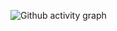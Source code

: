 <!-- <img width="41%" height="195px" src="https://github-readme-stats.vercel.app/api/top-langs/?username=MthAlvarez&layout=compact&hide_border=true&title_color=00bfbf&text_color=00bfbf&bg_color=0d1117" />
</div> -->
![Github activity graph](https://github-readme-activity-graph.cyclic.app/graph?username=MAMBA48&theme=gotham)

